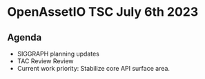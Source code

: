 # OpenAssetIO TSC July 6th 2023

## Agenda

- SIGGRAPH planning updates
- TAC Review Review
- Current work priority: Stabilize core API surface area.

